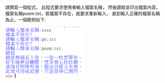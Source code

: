 請撰寫一個程式，
此程式要求使用者輸入檔案名稱，
然後讀取並印出檔案內容，
檔案名稱poem.txt，若檔案不存在，就要求重新輸入，
直到輸入正確的檔案名稱為止。一個範例如下:

![image](https://github.com/gjlmotea/PracticePython/blob/master/ch15/01/IMAGE.png)
